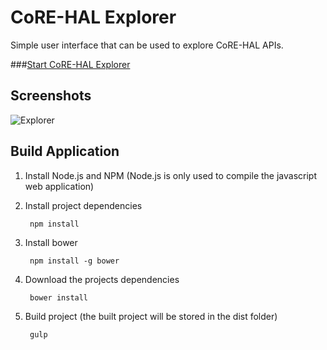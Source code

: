 # CoRE-HAL Explorer

Simple user interface that can be used to explore CoRE-HAL APIs.

###[Start CoRE-HAL Explorer](http://mkovatsc.github.io/core-hal-explorer/)


## Screenshots

![Explorer](http://i.imgur.com/vYLmPkY.png)

## Build Application

1. Install Node.js and NPM (Node.js is only used to compile the javascript web application)

2. Install project dependencies

        npm install

3. Install bower

        npm install -g bower

4. Download the projects dependencies
        
        bower install

5. Build project (the built project will be stored in the dist folder)

        gulp
